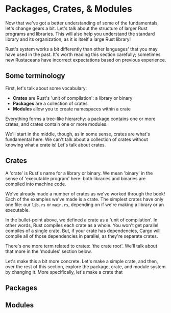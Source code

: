 # Packages, Crates, & Modules

Now that we've got a better understanding of some of the fundamentals, let's
change gears a bit. Let's talk about the structure of larger Rust programs
and libraries. This will also help you understand the standard library and
its organization, as it is itself a large Rust library!

Rust's system works a bit differently than other languages' that you may have
used in the past. It's worth reading this section carefully; sometimes new
Rustaceans have incorrect expectations based on previous experience.

## Some terminology

First, let's talk about some vocabulary:

* **Crates** are Rust's 'unit of compilation': a library or binary
* **Packages** are a collection of crates
* **Modules** allow you to create namespaces within a crate

Everything forms a tree-like hierarchy: a package contains one or more crates,
and crates contain one or more modules.

We'll start in the middle, though, as in some sense, crates are what's
fundamental here. We can't talk about a collection of crates without knowing
what a crate is! Let's talk about crates.

## Crates

A 'crate' is Rust's name for a library or binary. We mean 'binary' in the sense
of 'executable program' here: both libraries and binaries are compiled into
machine code.

We've already made a number of crates as we've worked through the book! Each of
the examples we've made is a crate. The simplest crates have only one file: our
`lib.rs` or `main.rs`, depending on if we're making a library or an executable.

In the bullet-point above, we defined a crate as a 'unit of compilation'. In
other words, Rust compiles each crate as a whole. You won't get parallel
compiles of a single crate. But, if your crate has dependencies, Cargo will
compile all of those dependencies in parallel, as they're separate crates.

There's one more term related to crates: 'the crate root'. We'll talk about
that more in the 'modules' section below.

Let's make this a bit more concrete. Let's make a simple crate, and then, over
the rest of this section, explore the package, crate, and module system by
changing it. More specifically, let's make a crate that 

## Packages 

## Modules


